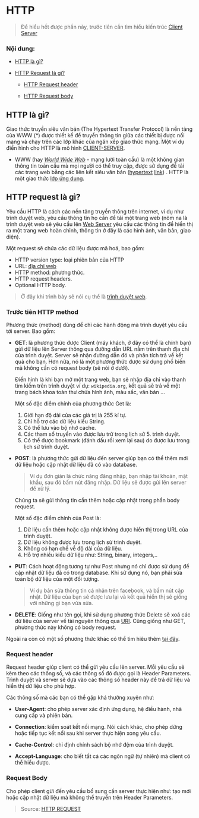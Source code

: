 # HTTP

> Để hiểu hết được phần này, trước tiên cần tìm hiểu kiến trúc [Client Server](./Client-Server.md)


### Nội dung:

- [HTTP là gì?](#http-là-gì)

- [HTTP Request là gì?](#http-request-là-gì)
    
    - [HTTP Request header](#request-header)

    - [HTTP Request body](#request-body)

## __HTTP là gì?__

Giao thức truyền siêu văn bản (The Hypertext Transfer Protocol) là nền tảng của WWW (*) được thiết kế để truyền thông tin giữa các thiết bị được nối mạng và chạy trên các lớp khác của ngăn xếp giao thức mạng. Một ví dụ điển hình cho HTTP là mô hình [CLIENT-SERVER](./Client-Server.md).

- WWW (hay [*World Wide Web*](https://vi.wikipedia.org/wiki/World_Wide_Web) - mạng lưới toàn cầu) là một không gian thông tin toàn cầu mà mọi người có thể truy cập, được sử dụng để tải các trang web bằng các liên kết siêu văn bản ([hypertext](https://vi.wikipedia.org/wiki/Si%C3%AAu_v%C4%83n_b%E1%BA%A3n) [link](https://vi.wikipedia.org/wiki/Si%C3%AAu_li%C3%AAn_k%E1%BA%BFt)) . HTTP là một giao thức [lớp ứng dụng](https://vi.wikipedia.org/wiki/T%E1%BA%A7ng_%E1%BB%A9ng_d%E1%BB%A5ng).

## __HTTP request là gì?__

Yêu cầu HTTP là cách các nền tảng truyền thông trên internet, ví dụ như trình duyệt web, yêu cầu thông tin họ cần để tải một trang web (nôm na là trình duyệt web sẽ yêu cầu lên [Web Server](https://vi.wikipedia.org/wiki/M%C3%A1y_ch%E1%BB%A7_web) yêu cầu các thông tin để hiển thị ra một trang web hoàn chỉnh, thông tin ở đây là các hình ảnh, văn bản, giao diện).

Một request sẽ chứa các dữ liệu được mã hoá, bao gồm:

- HTTP version type: loại phiên bản của HTTP
- URL: [địa chỉ web](https://vi.wikipedia.org/wiki/URL)
- HTTP method: phương thức.
- HTTP request headers.
- Optional HTTP body.

> Ở đây khi trình bày sẽ nói cụ thể là [trình duyệt web](./WebBrowser.md).


### __Trước tiên HTTP method__

Phương thức (method) dùng để chỉ các hành động mà trình duyệt yêu cầu tới server. Bao gồm:

- __GET__: là phương thức được Client (máy khách, ở đây có thể là chính bạn) gửi dữ liệu lên Server thông qua đường dẫn URL nằm trên thanh địa chỉ của trình duyệt. Server sẽ nhận đường dẫn đó và phân tích trả về kết quả cho bạn. Hơn nữa, nó là một phương thức được sử dụng phổ biến mà không cần có request body (sẽ nói ở dưới).

    Điển hình là khi bạn mở một trang web, bạn sẽ nhập địa chỉ vào thanh tìm kiếm trên trình duyệt ví dụ: `wikipedia.org`, kết quả sẽ trả về một trang bách khoa toàn thư chứa hình ảnh, màu sắc, văn bản ...

    Một số đặc điểm chính của phương thức Get là:

    1. Giới hạn độ dài của các giá trị là 255 kí tự.
    2. Chỉ hỗ trợ các dữ liệu kiểu String.
    3. Có thể lưu vào bộ nhớ cache.
    4. Các tham số truyền vào được lưu trữ trong lịch sử 5. trình duyệt.
    5. Có thể được bookmark (đánh dấu rồi xem lại sau) do được lưu trong lịch sử trình duyệt.

- __POST__: là phương thức gửi dữ liệu đến server giúp bạn có thể thêm mới dữ liệu hoặc cập nhật dữ liệu đã có vào database. 
    
    > Ví dụ đơn giản là chức năng đăng nhập, bạn nhập tài khoản, mật khẩu, sau đó bấm nút đăng nhập. Dữ liệu sẽ được gửi lên server để xử lý.

    Chúng ta sẽ gửi thông tin cần thêm hoặc cập nhật trong phần body request.

    Một số đặc điểm chính của Post là:

    1. Dữ liệu cần thêm hoặc cập nhật không được hiển thị trong URL của trình duyệt.
    3. Dữ liệu không được lưu trong lịch sử trình duyệt.
    4. Không có hạn chế về độ dài của dữ liệu.
    5. Hỗ trợ nhiều kiểu dữ liệu như: String, binary, integers,..

- __PUT__: Cách hoạt động tương tự như Post nhưng nó chỉ được sử dụng để cập nhật dữ liệu đã có trong database. Khi sử dụng nó, bạn phải sửa toàn bộ dữ liệu của một đối tượng.

    > Ví dụ bản sửa thông tin cá nhân trên facebook, và bấm nút cập nhật. Dữ liệu của bạn sẽ được lưu lại và kết quả hiển thị sẽ giống với những gì bạn vừa sửa.

- __DELETE__: Giống như tên gọi, khi sử dụng phương thức Delete sẽ xoá các dữ liệu của server về tài nguyên thông qua [URI](https://vi.wikipedia.org/wiki/URI). Cũng giống như GET, phương thức này không có body request.


Ngoài ra còn có một số phương thức khác có thể tìm hiêu thêm [tại đây](https://developer.mozilla.org/en-US/docs/Web/HTTP/Methods).

### __Request header__

Request header giúp client có thể gửi yêu cầu lên server. Mỗi yêu cầu sẽ kèm theo các thông số, và các thông số đó được gọi là Header Parameters. Trình duyệt và server sẽ dựa vào các thông số header này để trả dữ liệu và hiển thị dữ liệu cho phù hợp.

Các thông số mà các bạn có thể gặp khá thường xuyên như:

- __User-Agent__: cho phép server xác định ứng dụng, hệ điều hành, nhà cung cấp và phiên bản.

- __Connection__: kiểm soát kết nối mạng. Nói cách khác, cho phép dừng hoặc tiếp tục kết nối sau khi server thực hiện xong yêu cầu.

- __Cache-Control__: chỉ định chính sách bộ nhớ đệm của trình duyệt.

- __Accept-Language__: cho biết tất cả các ngôn ngữ (tự nhiên) mà client có thể hiểu được.

### __Request Body__

Cho phép client gừi đến yêu cầu bổ sung cần server thực hiện như: tạo mới hoặc cập nhật dữ liệu mà không thể truyền trên Header Parameters.

> Source: [HTTP REQUEST](https://toolsqa.com/client-server/http-request/)

